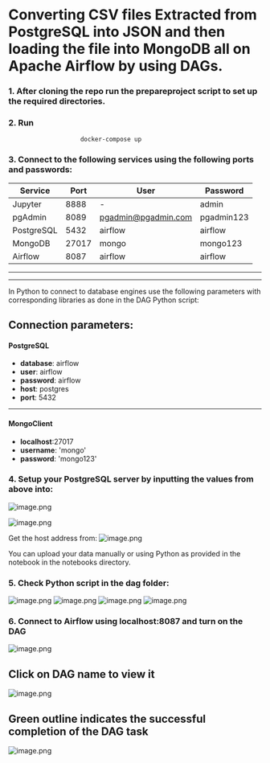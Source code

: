 # Converting CSV files Extracted from PostgreSQL into JSON and then loading the file into MongoDB all on Apache Airflow by using DAGs.


### 1. After cloning the repo run the prepareproject script to set up the required directories.
### 2. Run 
                        docker-compose up
### 3. Connect to the following services using the following ports and passwords:
| Service    |  Port | User  |Password   |   
|------------|---|---|---|
| Jupyter    |8888 |  - | admin  |   
| pgAdmin    |8089   |  pgadmin@pgadmin.com |  pgadmin123    |
| PostgreSQL | 5432  |  airflow | airflow  |   
| MongoDB    |  27017 |  mongo | mongo123  |   
| Airflow    |  8087 | airflow  |  airflow |   

-------
-------
In Python to connect to database engines use the following parameters with corresponding libraries as done in the DAG Python script:
## Connection parameters:
#### PostgreSQL
- **database**: airflow
- **user**: airflow
- **password**: airflow
- **host**: postgres
- **port**: 5432
----
#### MongoClient
- **localhost**:27017
- **username**: 'mongo'
- **password**: 'mongo123' 

### 4. Setup your PostgreSQL server by inputting the values from above into:
![image.png](https://github.com/mohammad-awad-ds/Data_Engineering/blob/main/ETL_Work/CSV_from_Postgres_into_JSON_Loaded_into_MongoDB_Using_Apache_Airflow/ImagesGuide/0.%20new%20server.PNG)

![image.png](https://github.com/mohammad-awad-ds/Data_Engineering/blob/main/ETL_Work/CSV_from_Postgres_into_JSON_Loaded_into_MongoDB_Using_Apache_Airflow/ImagesGuide/0.1%20server%20add.PNG)

Get the host address from:
![image.png](https://github.com/mohammad-awad-ds/Data_Engineering/blob/main/ETL_Work/CSV_from_Postgres_into_JSON_Loaded_into_MongoDB_Using_Apache_Airflow/ImagesGuide/0.2%20serverip.PNG)

You can upload your data manually or using Python as provided in the notebook in the notebooks directory.

### 5. Check Python script in the dag folder:
![image.png](https://github.com/mohammad-awad-ds/Data_Engineering/blob/main/ETL_Work/CSV_from_Postgres_into_JSON_Loaded_into_MongoDB_Using_Apache_Airflow/ImagesGuide/code%20in%20dag%20folder.PNG)
![image.png](https://github.com/mohammad-awad-ds/Data_Engineering/blob/main/ETL_Work/CSV_from_Postgres_into_JSON_Loaded_into_MongoDB_Using_Apache_Airflow/ImagesGuide/snippit%201.PNG)
![image.png](https://github.com/mohammad-awad-ds/Data_Engineering/blob/main/ETL_Work/CSV_from_Postgres_into_JSON_Loaded_into_MongoDB_Using_Apache_Airflow/ImagesGuide/snippit%202.PNG)
![image.png](https://github.com/mohammad-awad-ds/Data_Engineering/blob/main/ETL_Work/CSV_from_Postgres_into_JSON_Loaded_into_MongoDB_Using_Apache_Airflow/ImagesGuide/Snippit%203%20dags.PNG)

### 6. Connect to Airflow using localhost:8087 and turn on the DAG
![image.png](https://github.com/mohammad-awad-ds/Data_Engineering/blob/main/ETL_Work/CSV_from_Postgres_into_JSON_Loaded_into_MongoDB_Using_Apache_Airflow/ImagesGuide/Dag%20homepage.PNG)
## Click on DAG name to view it 
![image.png](https://github.com/mohammad-awad-ds/Data_Engineering/blob/main/ETL_Work/CSV_from_Postgres_into_JSON_Loaded_into_MongoDB_Using_Apache_Airflow/ImagesGuide/airflow%20tree%20view.PNG)
## Green outline indicates the successful completion of the DAG task
![image.png](https://github.com/mohammad-awad-ds/Data_Engineering/blob/main/ETL_Work/CSV_from_Postgres_into_JSON_Loaded_into_MongoDB_Using_Apache_Airflow/ImagesGuide/AirFlow%20Success%20pipeline.PNG)

